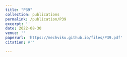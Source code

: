 ```yaml
---
title: "P39"
collection: publications
permalink: /publication/P39
excerpt: ''
date: 2022-08-30
venue: ''
paperurl: 'https://mechviku.github.io/files/P39.pdf'
citation: #''

---
```


[Download paper here]: (https://mechviku.github.io/files/P39.pdf)






